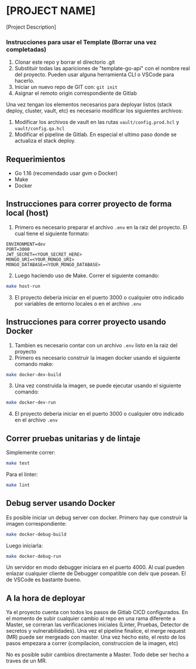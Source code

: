 # [PROJECT NAME]
[Project Description]

### Instrucciones para usar el Template (Borrar una vez completadas)

1. Clonar este repo y borrar el directorio .git
2. Substituir todas las apariciones de "template-go-api" con el nombre real del proyecto. Pueden usar alguna herramienta CLI o VSCode para hacerlo.
3. Iniciar un nuevo repo de GIT con: `git init`
4. Asignar el remoto origin correspondiente de Gitlab

Una vez tengan los elementos necesarios para deployar listos (stack deploy, cluster, vault, etc) es necesario modificar los siguientes archivos:

1. Modificar los archivos de vault en las rutas `vault/config.prod.hcl` y `vault/config.qa.hcl`
2. Modificar el pipeline de Gitlab. En especial el ultimo paso donde se actualiza el stack deploy.


## Requerimientos
- Go 1.16 (recomendado usar gvm o Docker)
- Make
- Docker

## Instrucciones para correr proyecto de forma local (host)

1. Primero es necesario preparar el archivo `.env` en la raiz del proyecto. El cual tiene el siguiente formato:

```env
ENVIRONMENT=dev
PORT=3000
JWT_SECRET=<YOUR_SECRET_HERE>
MONGO_URI=<YOUR_MONGO_URI>
MONGO_DATABASE=<YOUR_MONGO_DATABASE>
```
2. Luego haciendo uso de Make. Correr el siguiente comando:
```sh
make host-run
```
3. El proyecto deberia iniciar en el puerto 3000 o cualquier otro indicado por variables de entorno locales o en el archivo `.env`

## Instrucciones para correr proyecto usando Docker

1. Tambien es necesario contar con un archivo `.env` listo en la raiz del proyecto
2. Primero es necesario construir la imagen docker usando el siguiente comando make:
```sh
make docker-dev-build
```
3. Una vez construida la imagen, se puede ejecutar usando el siguiente comando:
```sh
make docker-dev-run
```
4.  El proyecto deberia iniciar en el puerto 3000 o cualquier otro indicado en el archivo `.env`

## Correr pruebas unitarias y de lintaje

Simplemente correr: 
```sh
make test
```
Para el linter:
```sh
make lint
```

## Debug server usando Docker

Es posible iniciar un debug server con docker. Primero hay que construir la imagen correspondiente:

```sh
make docker-debug-build
```
Luego iniciarla:
```sh
make docker-debug-run
```
Un servidor en modo debugger iniciara en el puerto 4000. Al cual pueden enlazar cualquier cliente de Debugger compatible con delv que posean. El de VSCode es bastante bueno.

## A la hora de deployar

Ya el proyecto cuenta con todos los pasos de Gitlab CICD configurados. En el momento de subir cualquier cambio al repo en una rama diferente a Master, se correran las verificaciones iniciales (Linter, Pruebas, Detector de secretos y vulnerabilidades). Una vez el pipeline finalice, el merge request (MR) puede ser mergeado con master. Una vez hecho esto, el resto de los pasos empezara a correr (compilacion, construccion de la imagen, etc)

No es posible subir cambios directamente a Master. Todo debe ser hecho a traves de un MR.
